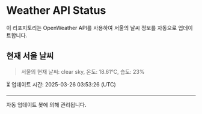
# Weather API Status

이 리포지토리는 OpenWeather API를 사용하여 서울의 날씨 정보를 자동으로 업데이트합니다.

## 현재 서울 날씨
> 서울의 현재 날씨: clear sky, 온도: 18.61°C, 습도: 23%

⏳ 업데이트 시간: 2025-03-26 03:53:26 (UTC)

---
자동 업데이트 봇에 의해 관리됩니다.
